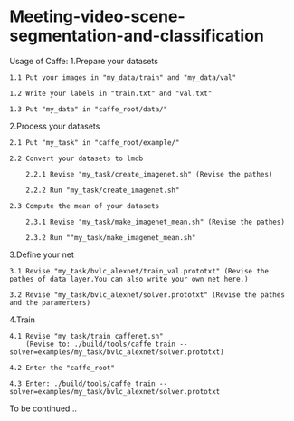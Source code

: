 # Meeting-video-scene-segmentation-and-classification
Usage of Caffe:
1.Prepare your datasets

	1.1 Put your images in "my_data/train" and "my_data/val"
	
	1.2 Write your labels in "train.txt" and "val.txt"
	
	1.3 Put "my_data" in "caffe_root/data/"
	

2.Process your datasets

	2.1 Put "my_task" in "caffe_root/example/"
	
	2.2 Convert your datasets to lmdb
	
		2.2.1 Revise "my_task/create_imagenet.sh" (Revise the pathes)
		
		2.2.2 Run "my_task/create_imagenet.sh"
		
	2.3 Compute the mean of your datasets
	
		2.3.1 Revise "my_task/make_imagenet_mean.sh" (Revise the pathes)
		
		2.3.2 Run ""my_task/make_imagenet_mean.sh"
		
3.Define your net

	3.1 Revise "my_task/bvlc_alexnet/train_val.prototxt" (Revise the pathes of data layer.You can also write your own net here.)
	
	3.2 Revise "my_task/bvlc_alexnet/solver.prototxt" (Revise the pathes and the paramerters)
	
4.Train

	4.1 Revise "my_task/train_caffenet.sh" 
	    (Revise to: ./build/tools/caffe train --solver=examples/my_task/bvlc_alexnet/solver.prototxt)
	    
	4.2 Enter the "caffe_root"
	
	4.3 Enter: ./build/tools/caffe train --solver=examples/my_task/bvlc_alexnet/solver.prototxt
	

To be continued...
